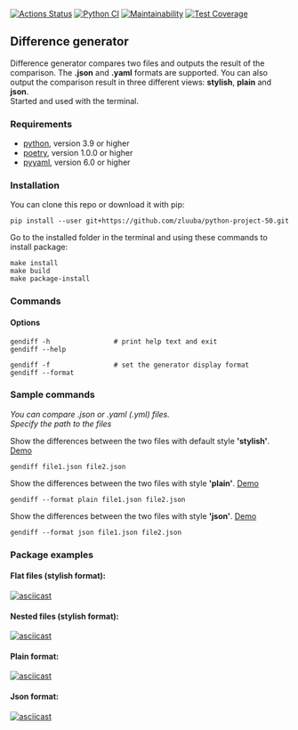 [![Actions Status](https://github.com/zluuba/python-project-50/workflows/hexlet-check/badge.svg)](https://github.com/zluuba/python-project-50/actions) 
[![Python CI](https://github.com/zluuba/python-project-50/actions/workflows/pyci.yml/badge.svg)](https://github.com/zluuba/python-project-50/actions/workflows/pyci.yml)
[![Maintainability](https://api.codeclimate.com/v1/badges/83963175416f052072a8/maintainability)](https://codeclimate.com/github/zluuba/python-project-50/maintainability) 
[![Test Coverage](https://api.codeclimate.com/v1/badges/83963175416f052072a8/test_coverage)](https://codeclimate.com/github/zluuba/python-project-50/test_coverage)


## Difference generator
Difference generator compares two files and outputs the result of the comparison. The **.json** and **.yaml** formats are supported.
You can also output the comparison result in three different views: **stylish**, **plain** and **json**. </br>
Started and used with the terminal. </br>


### Requirements
- [python](https://www.python.org/), version 3.9 or higher
- [poetry](https://python-poetry.org/), version 1.0.0 or higher
- [pyyaml](https://pyyaml.org/), version 6.0 or higher


### Installation 

You can clone this repo or download it with pip:
```ch
pip install --user git+https://github.com/zluuba/python-project-50.git
```

Go to the installed folder in the terminal and using these commands to install package:
```ch
make install
make build
make package-install
```

### Commands
#### Options

```ch
gendiff -h                # print help text and exit
gendiff --help

gendiff -f                # set the generator display format
gendiff --format
```

### Sample commands
*You can compare .json or .yaml (.yml) files.* </br>
*Specify the path to the files* </br>

Show the differences between the two files with default style **'stylish'**.
[Demo](https://github.com/zluuba/python-project-50#generate-diff---nested-files)
```ch
gendiff file1.json file2.json
```

Show the differences between the two files with style **'plain'**.
[Demo](https://github.com/zluuba/python-project-50#generate-diff---plain-format)
```ch
gendiff --format plain file1.json file2.json
```

Show the differences between the two files with style **'json'**.
[Demo](https://github.com/zluuba/python-project-50#generate-diff---json-format)
```ch
gendiff --format json file1.json file2.json
```


### Package examples

#### Flat files (stylish format):
[![asciicast](https://asciinema.org/a/NhNSYNMJvnWCl2lOep6MM3mJ9.svg)](https://asciinema.org/a/NhNSYNMJvnWCl2lOep6MM3mJ9)


#### Nested files (stylish format):
[![asciicast](https://asciinema.org/a/tHGzpIpe4u93imAMITANqZ3fW.svg)](https://asciinema.org/a/tHGzpIpe4u93imAMITANqZ3fW)


#### Plain format:
[![asciicast](https://asciinema.org/a/WUOBYxL3JIfWbidEeasDnOwfB.svg)](https://asciinema.org/a/WUOBYxL3JIfWbidEeasDnOwfB)


#### Json format:
[![asciicast](https://asciinema.org/a/ENsHFwq1ET33gH1JZX3x4zavZ.svg)](https://asciinema.org/a/ENsHFwq1ET33gH1JZX3x4zavZ)
